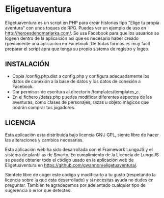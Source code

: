 Eligetuaventura
===============

Eligetuaventura es un script en PHP para crear historias tipo "Elige tu propia aventura" con unos toques de RPG. Puedes ver un ejemplo de uso en http://heroesdenomariarka.com/.  Se usa Facebook para que los usuarios se logeen dentro de la aplicaición así que es necesario haber creado rpeviamente una aplicacíon en Facebook. De todas formas es muy facil preparar el script apra que tenga su propio sistema de registro y logeo.

INSTALACIÓN
-----------

- Copia /config.php.dist a config.php y configura adecuadamente los datos de conexión a la base de datos y los datos de conexión a Facebook. 
- Dar permisos de escritura al directorio /templates/templates_c. 
- En el fichero /datas.php puedes modificar diferentes aspectos de las aventuras, como clases de personajes, razas u objeto mágicos que podrán comprar tus jugadores.

LICENCIA
--------

Esta aplicación esta distribuida bajo licencia GNU GPL, siente libre de hacer las alteraciones y cambios necesarias.


Esta aplicación web ha sido desarrollada con el Framework LungoJS y el sistema de plantillas de Smarty. En cumplimiento de la Licencia de LungoJS se puede obtener todo el código usado en la aplicación web de Eligetuaventura en https://github.com/gwannon/eligetuaventura/.

Sientete libre de coger este código y modificarlo a tu gusto (respetando la licencía sobre la que esta desarrollado) y si necesitas ayuda no dudes en preguntar. También te agradecemos por adelantado cualquier tipo de sugerencia o error que detectes.
